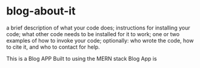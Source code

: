 # blog-about-it
a brief description of what your code does;
instructions for installing your code;
what other code needs to be installed for it to work;
one or two examples of how to invoke your code;
optionally: who wrote the code, how to cite it, and who to contact for help.

This is a Blog APP Built to using the MERN stack 
Blog App is 

